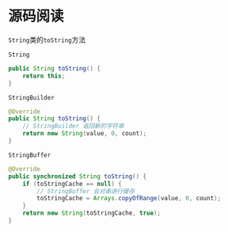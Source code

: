 # 源码阅读

`String`类的`toString`方法

`String`

```java
public String toString() {
    return this;
}
```

`StringBuilder`

```java
@Override
public String toString() {
    // StringBuilder 返回新的字符串
    return new String(value, 0, count);
}
```

`StringBuffer`

```java
@Override
public synchronized String toString() {
    if (toStringCache == null) {
        // StringBuffer 会对串进行缓存
        toStringCache = Arrays.copyOfRange(value, 0, count);
    }
    return new String(toStringCache, true);
}
```

